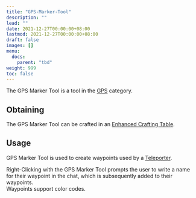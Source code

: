 ```yaml
---
title: "GPS-Marker-Tool"
description: ""
lead: ""
date: 2021-12-27T00:00:00+08:00
lastmod: 2021-12-27T00:00:00+08:00
draft: false
images: []
menu: 
  docs:
    parent: "tbd"
weight: 999
toc: false
---
```


The GPS Marker Tool is a tool in the [GPS](https://github.com/Slimefun/Slimefun4/wiki/GPS) category.

## Obtaining

The GPS Marker Tool can be crafted in an [Enhanced Crafting Table](https://github.com/Slimefun/Slimefun4/wiki/Enhanced-Crafting-Table).

## Usage

GPS Marker Tool is used to create waypoints used by a [Teleporter](https://github.com/Slimefun/Slimefun4/wiki/Teleporter).

Right-Clicking with the GPS Marker Tool prompts the user to write a name for their waypoint in the chat, which is subsequently added to their waypoints.
</br> Waypoints support color codes.

